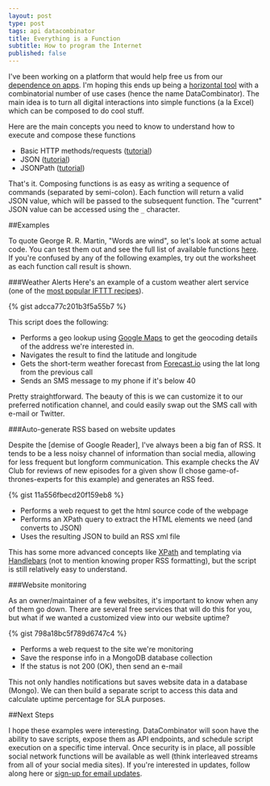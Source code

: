 ```yaml
---
layout: post
type: post
tags: api datacombinator
title: Everything is a Function
subtitle: How to program the Internet
published: false
---
```


I've been working on a platform that would help free us from our [dependence on apps](http://www.josephpconley.com/2014/12/08/apps-are-dead.html).  I'm hoping this ends up being a [horizontal tool](http://www.joelonsoftware.com/items/2012/01/06.html) with a combinatorial number of use cases (hence the name DataCombinator).  The main idea is to turn all digital interactions into simple functions (a la Excel) which can be composed to do cool stuff.

Here are the main concepts you need to know to understand how to execute and compose these functions

- Basic HTTP methods/requests ([tutorial](http://code.tutsplus.com/tutorials/a-beginners-guide-to-http-and-rest--net-16340))
- JSON ([tutorial](http://www.w3schools.com/json/default.asp))
- JSONPath ([tutorial](http://goessner.net/articles/JsonPath/))

That's it.  Composing functions is as easy as writing a sequence of commands (separated by semi-colon).  Each function will return a valid JSON value, which will be passed to the subsequent function.  The "current" JSON value can be accessed using the `_` character.

##Examples

To quote George R. R. Martin, "Words are wind", so let's look at some actual code.  You can test them out and see the full list of available functions [here](http://www.datacombinator.com/worksheet).  If you're confused by any of the following examples, try out the worksheet as each function call result is shown.

###Weather Alerts
Here's an example of a custom weather alert service (one of the [most popular IFTTT recipes](https://ifttt.com/recipes/popular)).

{% gist adcca77c201b3f5a55b7 %}

This script does the following:

- Performs a geo lookup using [Google Maps](https://developers.google.com/maps/documentation/geocoding/) to get the geocoding details of the address we're interested in. 
- Navigates the result to find the latitude and longitude
- Gets the short-term weather forecast from [Forecast.io](https://developer.forecast.io/) using the lat long from the previous call
- Sends an SMS message to my phone if it's below 40

Pretty straightforward.  The beauty of this is we can customize it to our preferred notification channel, and could easily swap out the SMS call with e-mail or Twitter.

###Auto-generate RSS based on website updates

Despite the [demise of Google Reader], I've always been a big fan of RSS.  It tends to be a less noisy channel of information than social media, allowing for less frequent but longform communication.  This example checks the AV Club for reviews of new episodes for a given show (I chose game-of-thrones-experts for this example) and generates an RSS feed.

{% gist 11a556fbecd20f159eb8 %}

- Performs a web request to get the html source code of the webpage
- Performs an XPath query to extract the HTML elements we need (and converts to JSON)
- Uses the resulting JSON to build an RSS xml file

This has some more advanced concepts like [XPath](http://www.w3schools.com/xpath/) and templating via [Handlebars](http://code.tutsplus.com/tutorials/an-introduction-to-handlebars--net-27761) (not to mention knowing proper RSS formatting), but the script is still relatively easy to understand.

###Website monitoring

As an owner/maintainer of a few websites, it's important to know when any of them go down.  There are several free services that will do this for you, but what if we wanted a customized view into our website uptime?

{% gist 798a18bc5f789d6747c4 %}

- Performs a web request to the site we're monitoring
- Save the response info in a MongoDB database collection
- If the status is not 200 (OK), then send an e-mail

This not only handles notifications but saves website data in a database (Mongo).  We can then build a separate script to access this data and calculate uptime percentage for SLA purposes.

##Next Steps

I hope these examples were interesting.  DataCombinator will soon have the ability to save scripts, expose them as API endpoints, and schedule script execution on a specific time interval.  Once security is in place, all possible social network functions will be available as well (think interleaved streams from all of your social media sites).  If you're interested in updates, follow along here or [sign-up for email updates](http://www.datacombinator.com).